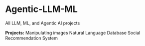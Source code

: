 # Agentic-LLM-ML
All LLM, ML, and Agentic AI projects

**Projects:**
Manipulating images
Natural Language Database
Social Recommendation System
